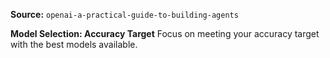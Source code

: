 **Source:** `openai-a-practical-guide-to-building-agents`

**Model Selection: Accuracy Target**
Focus on meeting your accuracy target with the best models available.
